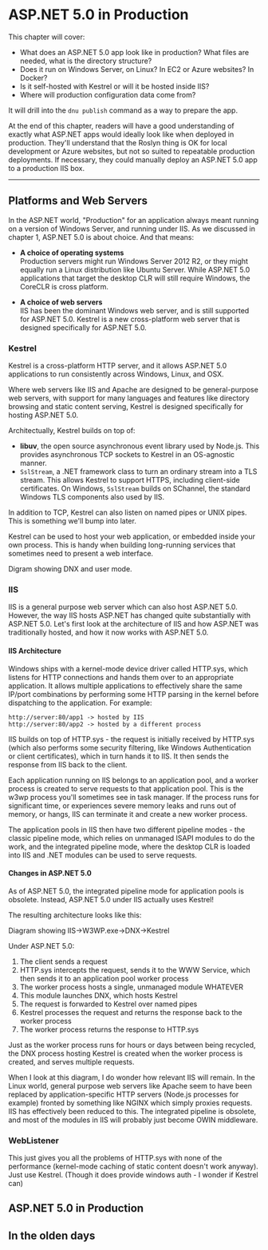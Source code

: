 # ASP.NET 5.0 in Production

This chapter will cover:

 - What does an ASP.NET 5.0 app look like in production? What files are needed, what is the directory structure?
 - Does it run on Windows Server, on Linux? In EC2 or Azure websites? In Docker? 
 - Is it self-hosted with Kestrel or will it be hosted inside IIS? 
 - Where will production configuration data come from? 
 
It will drill into the `dnu publish` command as a way to prepare the app. 

At the end of this chapter, readers will have a good understanding of exactly what ASP.NET apps would ideally look like when deployed in production. 
They'll understand that the Roslyn thing is OK for local development or Azure websites, but not so suited to repeatable production deployments. If necessary, they could manually deploy an ASP.NET 5.0 app to a production IIS box. 

-------

## Platforms and Web Servers

In the ASP.NET world, "Production" for an application always meant running on a version of Windows Server, and running under IIS. As we discussed in chapter 1, ASP.NET 5.0 is about choice. And that means:

 - **A choice of operating systems**  
   Production servers might run Windows Server 2012 R2, or they might equally run a Linux distribution like Ubuntu Server. While ASP.NET 5.0 applications that target the desktop CLR will still require Windows, the CoreCLR is cross platform. 

 - **A choice of web servers**  
 IIS has been the dominant Windows web server, and is still supported for ASP.NET 5.0. Kestrel is a new cross-platform web server that is designed specifically for ASP.NET 5.0.

### Kestrel

Kestrel is a cross-platform HTTP server, and it allows ASP.NET 5.0 applications to run consistently across Windows, Linux, and OSX. 

Where web servers like IIS and Apache are designed to be general-purpose web servers, with support for many languages and features like directory browsing and static content serving, Kestrel is designed specifically for hosting ASP.NET 5.0. 

Architectually, Kestrel builds on top of:

 - **libuv**, the open source asynchronous event library used by Node.js. This provides asynchronous TCP sockets to Kestrel in an OS-agnostic manner. 
 - `SslStream`, a .NET framework class to turn an ordinary stream into a TLS stream. This allows Kestrel to support HTTPS, including client-side certificates. On Windows, `SslStream` builds on SChannel, the standard Windows TLS components also used by IIS. 
 
In addition to TCP, Kestrel can also listen on named pipes or UNIX pipes. This is something we'll bump into later. 

Kestrel can be used to host your web application, or embedded inside your own process. This is handy when building long-running services that sometimes need to present a web interface. 

Digram showing DNX and user mode. 

### IIS

IIS is a general purpose web server which can also host ASP.NET 5.0. However, the way IIS hosts ASP.NET has changed quite substantially with ASP.NET 5.0. Let's first look at the architecture of IIS and how ASP.NET was traditionally hosted, and how it now works with ASP.NET 5.0. 

#### IIS Architecture

Windows ships with a kernel-mode device driver called HTTP.sys, which listens for HTTP connections and hands them over to an appropriate application. It allows multiple applications to effectively share the same IP/port combinations by performing some HTTP parsing in the kernel before dispatching to the application. For example: 

    http://server:80/app1 -> hosted by IIS
    http://server:80/app2 -> hosted by a different process

IIS builds on top of HTTP.sys - the request is initially received by HTTP.sys (which also performs some security filtering, like Windows Authentication or client certificates), which in turn hands it to IIS. It then sends the response from IIS back to the client. 

Each application running on IIS belongs to an application pool, and a worker process is created to serve requests to that application pool. This is the w3wp process you'll sometimes see in task manager. If the process runs for significant time, or experiences severe memory leaks and runs out of memory, or hangs, IIS can terminate it and create a new worker process. 

The application pools in IIS then have two different pipeline modes - the classic pipeline mode, which relies on unmanaged ISAPI modules to do the work, and the integrated pipeline mode, where the desktop CLR is loaded into IIS and .NET modules can be used to serve requests. 

#### Changes in ASP.NET 5.0

As of ASP.NET 5.0, the integrated pipeline mode for application pools is obsolete. Instead, ASP.NET 5.0 under IIS actually uses Kestrel! 

The resulting architecture looks like this: 

Diagram showing IIS->W3WP.exe->DNX->Kestrel

Under ASP.NET 5.0:

 1. The client sends a request
 2. HTTP.sys intercepts the request, sends it to the WWW Service, which then sends it to an application pool worker process
 3. The worker process hosts a single, unmanaged module WHATEVER
 4. This module launches DNX, which hosts Kestrel
 5. The request is forwarded to Kestrel over named pipes
 6. Kestrel processes the request and returns the response back to the worker process
 7. The worker process returns the response to HTTP.sys

Just as the worker process runs for hours or days between being recycled, the DNX process hosting Kestrel is created when the worker process is created, and serves multiple requests. 

When I look at this diagram, I do wonder how relevant IIS will remain. In the Linux world, general purpose web servers like Apache seem to have been replaced by application-specific HTTP servers (Node.js processes for example) fronted by something like NGINX which simply proxies requests. IIS has effectively been reduced to this. The integrated pipeline is obsolete, and most of the modules in IIS will probably just become OWIN middleware. 

### WebListener

This just gives you all the problems of HTTP.sys with none of the performance (kernel-mode caching of static content doesn't work anyway). Just use Kestrel. (Though it does provide windows auth - I wonder if Kestrel can)


## ASP.NET 5.0 in Production



## In the olden days



